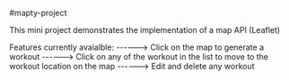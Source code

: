 #mapty-project

This mini project demonstrates the implementation of a map API (Leaflet)

Features currently avaialble:
------> Click on the map to generate a workout
------> Click on any of the workout in the list to move to the workout location on the map
------> Edit and delete any workout
